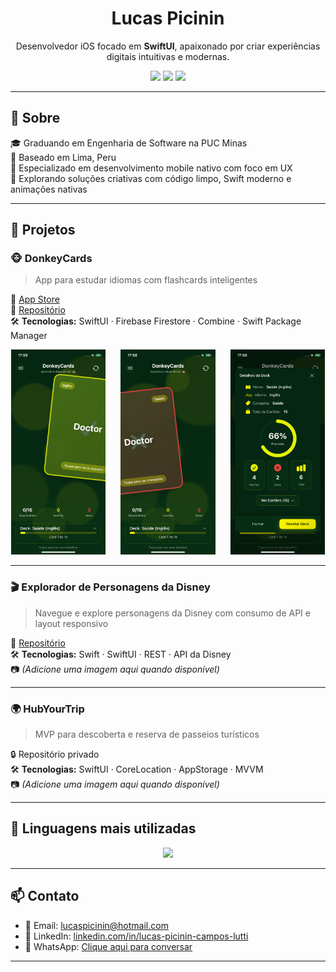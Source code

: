 <h1 align="center">Lucas Picinin</h1>

<p align="center">
  Desenvolvedor iOS focado em <strong>SwiftUI</strong>, apaixonado por criar experiências digitais intuitivas e modernas.
</p>

<p align="center">
  <a href="https://www.linkedin.com/in/lucas-picinin-campos-lutti-504219227/"><img src="https://img.shields.io/badge/LinkedIn-Lucas_Picinin-blue?style=flat-square&logo=linkedin"></a>
  <a href="mailto:lucaspicinin@hotmail.com"><img src="https://img.shields.io/badge/Email-Lucaspicinin@hotmail.com-red?style=flat-square&logo=gmail"></a>
  <a href="https://wa.me/5531995193110"><img src="https://img.shields.io/badge/WhatsApp-Contato-green?style=flat-square&logo=whatsapp"></a>
</p>

---

## 🚀 Sobre

🎓 Graduando em Engenharia de Software na PUC Minas  
📍 Baseado em Lima, Peru  
📱 Especializado em desenvolvimento mobile nativo com foco em UX  
🧠 Explorando soluções criativas com código limpo, Swift moderno e animações nativas

---

## 🧩 Projetos

### 🐵 DonkeyCards
> App para estudar idiomas com flashcards inteligentes

🔗 [App Store](https://apps.apple.com/pe/app/donkeycards/id6744418608?l=en-GB)  
📂 [Repositório](https://github.com/Lucas-Lutti/DonkeyCards-iOS)  
🛠 **Tecnologias:** SwiftUI · Firebase Firestore · Combine · Swift Package Manager  

<p align="center">
  <img src="donkeyCards1.jpeg" width="30%" style="margin-right: 10px;" />
  <img src="donkeyCards2.jpeg" width="30%" style="margin: 0 10px;" />
  <img src="donkeyCards3.jpeg" width="30%" style="margin-left: 10px;" />
</p>

---

### 🎬 Explorador de Personagens da Disney
> Navegue e explore personagens da Disney com consumo de API e layout responsivo

📂 [Repositório](https://github.com/Lucas-Lutti/DisneyCharactersProject)  
🛠 **Tecnologias:** Swift · SwiftUI · REST · API da Disney  
📷 *(Adicione uma imagem aqui quando disponível)*

---

### 🌍 HubYourTrip
> MVP para descoberta e reserva de passeios turísticos

🔒 Repositório privado  
🛠 **Tecnologias:** SwiftUI · CoreLocation · AppStorage · MVVM  
📷 *(Adicione uma imagem aqui quando disponível)*

---

## 🧠 Linguagens mais utilizadas

<p align="center">
  <img src="https://github-readme-stats.vercel.app/api/top-langs/?username=Lucas-Lutti&layout=compact&theme=gradient" />
</p>

---

## 📫 Contato

- 📧 Email: [lucaspicinin@hotmail.com](mailto:lucaspicinin@hotmail.com)  
- 💼 LinkedIn: [linkedin.com/in/lucas-picinin-campos-lutti](https://www.linkedin.com/in/lucas-picinin-campos-lutti-504219227/)  
- 📱 WhatsApp: [Clique aqui para conversar](https://wa.me/5531995193110)

---

